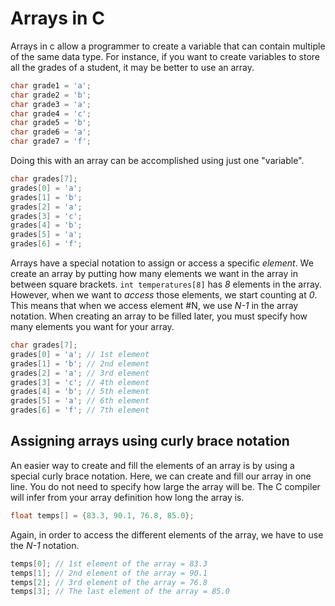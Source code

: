 # Arrays in C

Arrays in c allow a programmer to create a variable that can contain multiple of the same data type. For instance, if you want to create variables to store all the grades of a student, it may be better to use an array.

```c
char grade1 = 'a';
char grade2 = 'b';
char grade3 = 'a';
char grade4 = 'c';
char grade5 = 'b';
char grade6 = 'a';
char grade7 = 'f';
```

Doing this with an array can be accomplished using just one "variable".

```c
char grades[7];
grades[0] = 'a';
grades[1] = 'b';
grades[2] = 'a';
grades[3] = 'c';
grades[4] = 'b';
grades[5] = 'a';
grades[6] = 'f';
```

Arrays have a special notation to assign or access a specific *element*. We create an array by putting how many elements we want in the array in between square brackets. `int temperatures[8]` has *8* elements in the array. However, when we want to *access* those elements, we start counting at *0*. This means that when we access element #N, we use *N-1* in the array notation. When creating an array to be filled later, you must specify how many elements you want for your array.

```c
char grades[7];
grades[0] = 'a'; // 1st element
grades[1] = 'b'; // 2nd element
grades[2] = 'a'; // 3rd element
grades[3] = 'c'; // 4th element
grades[4] = 'b'; // 5th element
grades[5] = 'a'; // 6th element
grades[6] = 'f'; // 7th element
```

## Assigning arrays using curly brace notation

An easier way to create and fill the elements of an array is by using a special curly brace notation. Here, we can create and fill our array in one line. You do not need to specify how large the array will be. The C compiler will infer from your array definition how long the array is.

```c
float temps[] = {83.3, 90.1, 76.8, 85.0};
```

Again, in order to access the different elements of the array, we have to use the *N-1* notation.

```c
temps[0]; // 1st element of the array = 83.3
temps[1]; // 2nd element of the array = 90.1
temps[2]; // 3rd element of the array = 76.8
temps[3]; // The last element of the array = 85.0
```


